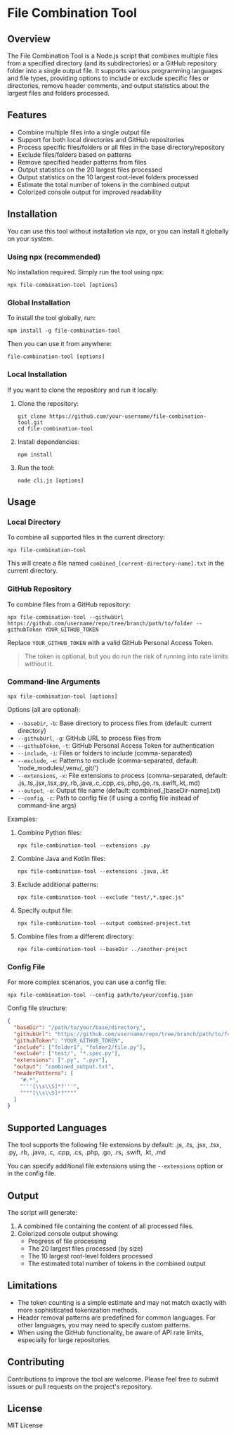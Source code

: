 # File Combination Tool

## Overview

The File Combination Tool is a Node.js script that combines multiple files from a specified directory (and its subdirectories) or a GitHub repository folder into a single output file. It supports various programming languages and file types, providing options to include or exclude specific files or directories, remove header comments, and output statistics about the largest files and folders processed.

## Features

- Combine multiple files into a single output file
- Support for both local directories and GitHub repositories
- Process specific files/folders or all files in the base directory/repository
- Exclude files/folders based on patterns
- Remove specified header patterns from files
- Output statistics on the 20 largest files processed
- Output statistics on the 10 largest root-level folders processed
- Estimate the total number of tokens in the combined output
- Colorized console output for improved readability

## Installation

You can use this tool without installation via npx, or you can install it globally on your system.

### Using npx (recommended)

No installation required. Simply run the tool using npx:

```
npx file-combination-tool [options]
```

### Global Installation

To install the tool globally, run:

```
npm install -g file-combination-tool
```

Then you can use it from anywhere:

```
file-combination-tool [options]
```

### Local Installation

If you want to clone the repository and run it locally:

1. Clone the repository:
   ```
   git clone https://github.com/your-username/file-combination-tool.git
   cd file-combination-tool
   ```

2. Install dependencies:
   ```
   npm install
   ```

3. Run the tool:
   ```
   node cli.js [options]
   ```

## Usage

### Local Directory

To combine all supported files in the current directory:

```
npx file-combination-tool
```

This will create a file named `combined_[current-directory-name].txt` in the current directory.

### GitHub Repository

To combine files from a GitHub repository:

```
npx file-combination-tool --githubUrl https://github.com/username/repo/tree/branch/path/to/folder --githubToken YOUR_GITHUB_TOKEN
```

Replace `YOUR_GITHUB_TOKEN` with a valid GitHub Personal Access Token.

> The token is optional, but you do run the risk of running into rate limits without it.

### Command-line Arguments

```
npx file-combination-tool [options]
```

Options (all are optional):
- `--baseDir`, `-b`: Base directory to process files from (default: current directory)
- `--githubUrl`, `-g`: GitHub URL to process files from
- `--githubToken`, `-t`: GitHub Personal Access Token for authentication
- `--include`, `-i`: Files or folders to include (comma-separated)
- `--exclude`, `-e`: Patterns to exclude (comma-separated, default: 'node_modules/,venv/,.git/')
- `--extensions`, `-x`: File extensions to process (comma-separated, default: .js,.ts,.jsx,.tsx,.py,.rb,.java,.c,.cpp,.cs,.php,.go,.rs,.swift,.kt,.md)
- `--output`, `-o`: Output file name (default: combined_[baseDir-name].txt)
- `--config`, `-c`: Path to config file (if using a config file instead of command-line args)

Examples:

1. Combine Python files:
   ```
   npx file-combination-tool --extensions .py
   ```

2. Combine Java and Kotlin files:
   ```
   npx file-combination-tool --extensions .java,.kt
   ```

3. Exclude additional patterns:
   ```
   npx file-combination-tool --exclude "test/,*.spec.js"
   ```

4. Specify output file:
   ```
   npx file-combination-tool --output combined-project.txt
   ```

5. Combine files from a different directory:
   ```
   npx file-combination-tool --baseDir ../another-project
   ```

### Config File

For more complex scenarios, you can use a config file:

```
npx file-combination-tool --config path/to/your/config.json
```

Config file structure:

```json
{
  "baseDir": "/path/to/your/base/directory",
  "githubUrl": "https://github.com/username/repo/tree/branch/path/to/folder",
  "githubToken": "YOUR_GITHUB_TOKEN",
  "include": ["folder1", "folder2/file.py"],
  "exclude": ["test/", "*.spec.py"],
  "extensions": [".py", ".pyx"],
  "output": "combined_output.txt",
  "headerPatterns": [
    "#.*",
    "'''[\\s\\S]*?'''",
    '"""[\\s\\S]*?"""'
  ]
}
```

## Supported Languages

The tool supports the following file extensions by default:
.js, .ts, .jsx, .tsx, .py, .rb, .java, .c, .cpp, .cs, .php, .go, .rs, .swift, .kt, .md

You can specify additional file extensions using the `--extensions` option or in the config file.

## Output

The script will generate:

1. A combined file containing the content of all processed files.
2. Colorized console output showing:
   - Progress of file processing
   - The 20 largest files processed (by size)
   - The 10 largest root-level folders processed
   - The estimated total number of tokens in the combined output

## Limitations

- The token counting is a simple estimate and may not match exactly with more sophisticated tokenization methods.
- Header removal patterns are predefined for common languages. For other languages, you may need to specify custom patterns.
- When using the GitHub functionality, be aware of API rate limits, especially for large repositories.

## Contributing

Contributions to improve the tool are welcome. Please feel free to submit issues or pull requests on the project's repository.

## License

MIT License